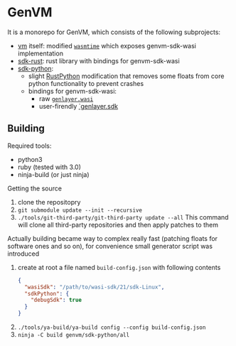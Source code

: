 # GenVM
It is a monorepo for GenVM, which consists of the following subprojects:
- [vm](./genvm/) itself: modified [`wasmtime`](https://wasmtime.dev) which exposes genvm-sdk-wasi implementation
- [sdk-rust](./sdk-rust/): rust library with bindings for genvm-sdk-wasi
- [sdk-python](./sdk-python/):
    - slight [RustPython](https://github.com/RustPython/RustPython) modification that removes some floats from core python functionality to prevent crashes
    - bindings for genvm-sdk-wasi:
        - raw [`genlayer.wasi`](./sdk-python/src/lib.rs)
        - user-firendly [`genlayer.sdk](./sdk-python/py/)

## Building

Required tools:
- python3
- ruby (tested with 3.0)
- ninja-build (or just ninja)

Getting the source
1. clone the repositopry
2. `git submodule update --init --recursive`
3. `./tools/git-third-party/git-third-party update --all`
  This command will clone all third-party repositories and then apply patches to them

Actually building became way to complex really fast (patching floats for software ones and so on), for convenience small generator script was introduced
1. create at root a file named `build-config.json` with following contents
    ```json
    {
      "wasiSdk": "/path/to/wasi-sdk/21/sdk-Linux",
      "sdkPython": {
        "debugSdk": true
      }
    }
    ```
2. `./tools/ya-build/ya-build config --config build-config.json`
3. `ninja -C build genvm/sdk-python/all`
